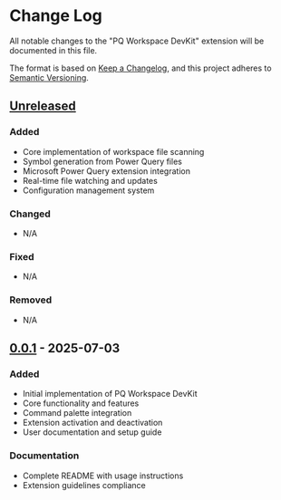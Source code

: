 # Change Log

All notable changes to the "PQ Workspace DevKit" extension will be documented in this file.

The format is based on [Keep a Changelog](https://keepachangelog.com/en/1.1.0/),
and this project adheres to [Semantic Versioning](https://semver.org/spec/v2.0.0.html).

## [Unreleased]

### Added
- Core implementation of workspace file scanning
- Symbol generation from Power Query files
- Microsoft Power Query extension integration
- Real-time file watching and updates
- Configuration management system

### Changed
- N/A

### Fixed
- N/A

### Removed
- N/A

## [0.0.1] - 2025-07-03

### Added
- Initial implementation of PQ Workspace DevKit
- Core functionality and features
- Command palette integration
- Extension activation and deactivation
- User documentation and setup guide

### Documentation
- Complete README with usage instructions
- Extension guidelines compliance

[Unreleased]: https://github.com/ken-willis/pq-workspace-devkit/compare/v0.0.1...HEAD
[0.0.1]: https://github.com/ken-willis/pq-workspace-devkit/releases/tag/v0.0.1